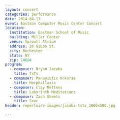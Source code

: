 ```yaml
---
layout: concert
categories: performance
date: 2014-04-13
event: Eastman Computer Music Center Concert
location:
  institution: Eastman School of Music
  building: Miller Center
  venue: Sproull Atrium
  address: 26 Gibbs St.
  city: Rochester
  state: NY
  zip: 14604
program:
  - composer: Bryan Jacobs
    title: TsTs
  - composer: Panayiotis Kokoras
    title: Morphallaxis
  - composer: Clay Mettens
    title: Labyrinth Meditations
  - composer: Zach Sheets
    title: Seer
header: repertoire-images/jacobs-tsts_1000x500.jpg

---
```

